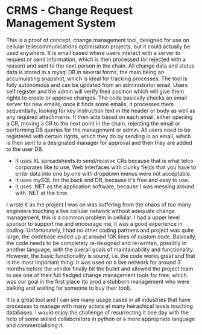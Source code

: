 # CRMS - Change Request Management System
This is a proof of concept, change management tool, designed for use on cellular tellecommunications optimisation projects, but it could actually be used anywhere.  It is email based where users interact with a server to request or send information, which is then processed (or rejected with a reason) and sent to the next person in the chain.  All change data and status data is stored in a mysql DB in several forms, the main being an accumulating snapshot, which is ideal for tracking processes.  The tool is fully autonomous and can be updated from an administrator email.  Users self register and the admin will verify their position which will give them rights to create or approve changes.  The code basically checks an email server for new emails, once it finds some emails, it processes them sequentially, looking for key instruction text in the header or body as well as any required attachments.  It then acts based on each email, either opening a CR, moving a CR to the next point in the chain, rejecting the email or performing DB queries for the management or admin.  All users need to be registered with certain rights, which they do by sending in an email, which is then sent to a designated manager for approval and then they are added to the user DB.

*  It uses XL spreadsheets to send/receive CRs because that is what telco corporates like to use, Web interfaces with clunky fields that you have to enter data into one by one with dropdown menus were not acceptable.
*  It uses mySQL for the back end DB, because it's free and easy to use.
*  It uses .NET as the application software, because I was messing around with .NET at the time.

I wrote it as the project I was on was suffering from the chaos of too many engineers touching a live cellular network without adequate change management, this is a common problem in cellular.  I had a upper level sponsor to support me and encourage me, it was a good experience in coding.  Unfortunately, I had no other coding partners and project was quite large, the codebase ended up at around 10K lines of custom code.  Basically, the code needs to be completely re-designed and re-written, possibly in another language, with the overall goals of maintainability and functionality.  However, the basic functionality is sound, i.e. the code works great and that is the most important thing.  It was used on a live network for around 3 months before the vendor finally bit the bullet and allowed the project team to use one of their full fledged change management tools for free, which was our goal in the first place (to prod a stubborn management who were balking and waiting for someone to buy their tool).  

It is a great tool and I can see many usage cases in all industries that have processes to manage with many actors at many heirachical levels touching databases.  I would enjoy the challenge of resurrecting it one day with the help of some skilled collaborators in python or a more appropriate language and commercialising it.
